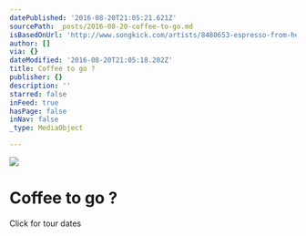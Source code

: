 ```yaml
---
datePublished: '2016-08-20T21:05:21.621Z'
sourcePath: _posts/2016-08-20-coffee-to-go.md
isBasedOnUrl: 'http://www.songkick.com/artists/8480653-espresso-from-hell'
author: []
via: {}
dateModified: '2016-08-20T21:05:18.202Z'
title: Coffee to go ?
publisher: {}
description: ''
starred: false
inFeed: true
hasPage: false
inNav: false
_type: MediaObject

---
```

![](https://the-grid-user-content.s3-us-west-2.amazonaws.com/33da5041-f97d-4994-ba6f-01647aad5ab7.png)

# Coffee to go ?

Click for tour dates